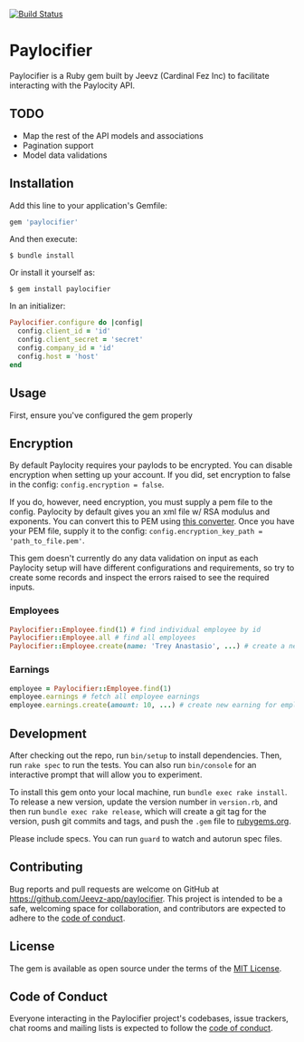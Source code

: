 [![Build Status](https://jeevz.semaphoreci.com/badges/paylocifier/branches/main.svg)](https://jeevz.semaphoreci.com/projects/paylocifier)

# Paylocifier

Paylocifier is a Ruby gem built by Jeevz (Cardinal Fez Inc) to facilitate interacting with the Paylocity API.

## TODO

- Map the rest of the API models and associations
- Pagination support
- Model data validations

## Installation

Add this line to your application's Gemfile:

```ruby
gem 'paylocifier'
```

And then execute:

    $ bundle install

Or install it yourself as:

    $ gem install paylocifier

In an initializer:

```ruby
Paylocifier.configure do |config|
  config.client_id = 'id'
  config.client_secret = 'secret'
  config.company_id = 'id'
  config.host = 'host'
end
```

## Usage

First, ensure you've configured the gem properly

## Encryption

By default Paylocity requires your paylods to be encrypted.  You can disable encryption when setting up your account.  If you did, set encryption to false in the config: `config.encryption = false`.

If you do, however, need encryption, you must supply a pem file to the config.  Paylocity by default gives you an xml file w/ RSA modulus and exponents.  You can convert this to PEM using [this converter](https://superdry.apphb.com/tools/online-rsa-key-converter).  Once you have your PEM file, supply it to the config: `config.encryption_key_path = 'path_to_file.pem'`.

This gem doesn't currently do any data validation on input as each Paylocity setup will have different configurations and requirements, so try to create some records and inspect the errors raised to see the required inputs.

### Employees

```ruby
Paylocifier::Employee.find(1) # find individual employee by id
Paylocifier::Employee.all # find all employees
Paylocifier::Employee.create(name: 'Trey Anastasio', ...) # create a new employee
```

### Earnings

```ruby
employee = Paylocifier::Employee.find(1)
employee.earnings # fetch all employee earnings
employee.earnings.create(amount: 10, ...) # create new earning for employee
```

## Development

After checking out the repo, run `bin/setup` to install dependencies. Then, run `rake spec` to run the tests. You can also run `bin/console` for an interactive prompt that will allow you to experiment.

To install this gem onto your local machine, run `bundle exec rake install`. To release a new version, update the version number in `version.rb`, and then run `bundle exec rake release`, which will create a git tag for the version, push git commits and tags, and push the `.gem` file to [rubygems.org](https://rubygems.org).

Please include specs.  You can run `guard` to watch and autorun spec files.

## Contributing

Bug reports and pull requests are welcome on GitHub at https://github.com/Jeevz-app/paylocifier. This project is intended to be a safe, welcoming space for collaboration, and contributors are expected to adhere to the [code of conduct](https://github.com/Jeevz-app/paylocifier/blob/master/CODE_OF_CONDUCT.md).


## License

The gem is available as open source under the terms of the [MIT License](https://opensource.org/licenses/MIT).

## Code of Conduct

Everyone interacting in the Paylocifier project's codebases, issue trackers, chat rooms and mailing lists is expected to follow the [code of conduct](https://github.com/Jeevz-app/paylocifier/blob/master/CODE_OF_CONDUCT.md).
